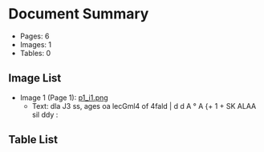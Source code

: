 # Document Summary

- Pages: 6
- Images: 1
- Tables: 0

## Image List

- Image 1 (Page 1): [p1_i1.png](pdf_images/p1_i1.png)
  - Text: dla J3 ss, ages oa lecGml4 of 4fald
| d d
A ° A
{+ 1 + SK
ALAA sil ddy :

## Table List


